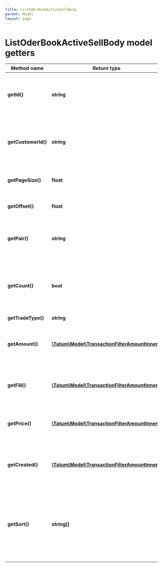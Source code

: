 ```yaml
---
title: ListOderBookActiveSellBody
parent: Model
layout: page
---
```


# ListOderBookActiveSellBody model getters

Method name | Return type | Description | Notes
------------ | ------------- | ------------- | -------------
**getId()** | **string** | Account ID. If present, list current active sell trades for that account. | [optional]
**getCustomerId()** | **string** | Customer ID. If present, list current active buy trades for that customer. | [optional]
**getPageSize()** | **float** | Max number of items per page is 50. |
**getOffset()** | **float** | Offset to obtain next page of the data. | [optional]
**getPair()** | **string** | Trade pair. If present, list current active sell trades for that pair. | [optional]
**getCount()** | **bool** | Get the total trade pair count based on the filter. Either count or pageSize is accepted. | [optional]
**getTradeType()** | **string** | Trade type. | [optional]
**getAmount()** | [**\Tatum\Model\TransactionFilterAmountInner[]**](../TransactionFilterAmountInner) | Amount of the trade. AND is used between filter options. | [optional]
**getFill()** | [**\Tatum\Model\TransactionFilterAmountInner[]**](../TransactionFilterAmountInner) | Fill of the trade. AND is used between filter options. | [optional]
**getPrice()** | [**\Tatum\Model\TransactionFilterAmountInner[]**](../TransactionFilterAmountInner) | Price of the trade. AND is used between filter options. | [optional]
**getCreated()** | [**\Tatum\Model\TransactionFilterAmountInner[]**](../TransactionFilterAmountInner) | Created date of the trade. AND is used between filter options. | [optional]
**getSort()** | **string[]** | Sorts the result by selected property. The priority of the items is determined by order of the sort properties in array. | [optional]

